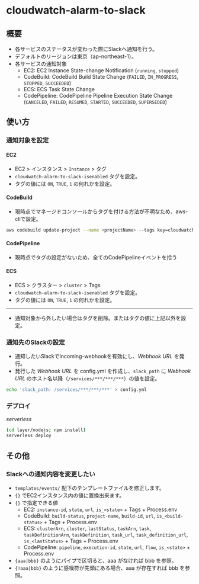 # cloudwatch-alarm-to-slack

## 概要

- 各サービスのステータスが変わった際にSlackへ通知を行う。
- デフォルトのリージョンは東京（ap-northeast-1）。
- 各サービスの通知対象
  - EC2: EC2 Instance State-change Notification (`running`, `stopped`)
  - CodeBuild: CodeBuild Build State Change (`FAILED`, `IN_PROGRESS`, `STOPPED`, `SUCCEEDED`)
  - ECS: ECS Task State Change
  - CodePipeline: CodePipeline Pipeline Execution State Change (`CANCELED`, `FAILED`, `RESUMED`, `STARTED`, `SUCCEEDED`, `SUPERSEDED`)

## 使い方

### 通知対象を設定

#### EC2

- EC2 > インスタンス > `Instance` > タグ
- `cloudwatch-alarm-to-slack-isenabled` タグを設定。
- タグの値には `ON`, `TRUE`, `1` の何れかを設定。

#### CodeBuild

- 現時点でマネージドコンソールからタグを付ける方法が不明なため、aws-cliで設定。
```sh
aws codebuild update-project --name <projectName> --tags key=cloudwatch-alarm-to-slack-isenabled,value=1
```

#### CodePipeline

- 現時点でタグの設定がないため、全てのCodePipelineイベントを拾う

#### ECS

- ECS > クラスター > `cluster` > Tags
- `cloudwatch-alarm-to-slack-isenabled` タグを設定。
- タグの値には `ON`, `TRUE`, `1` の何れかを設定。

---

- 通知対象から外したい場合はタグを削除。またはタグの値に上記以外を設定。

### 通知先のSlackの設定

- 通知したいSlackでIncoming-webhookを有効にし、*Webhook URL* を発行。
- 発行した *Webhook URL* を config.yml を作成し、`slack_path` に *Webhook URL* のホスト名以降（`/services/***/***/***`）の値を設定。

```sh
echo 'slack_path: /services/***/***/***' > config.yml
```

### デプロイ

*serverless*
```sh
(cd layer/nodejs; npm install)
serverless deploy
```

## その他

### Slackへの通知内容を変更したい

- `templates/events/` 配下のテンプレートファイルを修正します。
- `{}` でEC2インスタンス内の値に置換出来ます。
- `{}` で指定できる値
  - EC2: `instance-id`, `state`, `url`, `is_<state>` + Tags + Process.env
  - CodeBuild: `build-status`, `project-name`, `build-id`, `url`, `is_<build-status>` + Tags + Process.env
  - ECS: `clusterArn`, `cluster`, `lastStatus`, `taskArn`, `task`, `taskDefinitionArn`, `taskDefinition`, `task_url`, `task_definition_url`, `is_<lastStatus>` + Tags + Process.env
  - CodePipeline: `pipeline`, `execution-id`, `state`, `url`, `flow`, `is_<state>` + Process.env
- `{aaa|bbb}` のようにパイプで区切ると、aaa がなければ bbb を参照。
- `{!aaa|bbb}` のように感嘆符が先頭にある場合、aaa が存在すれば bbb を参照。
